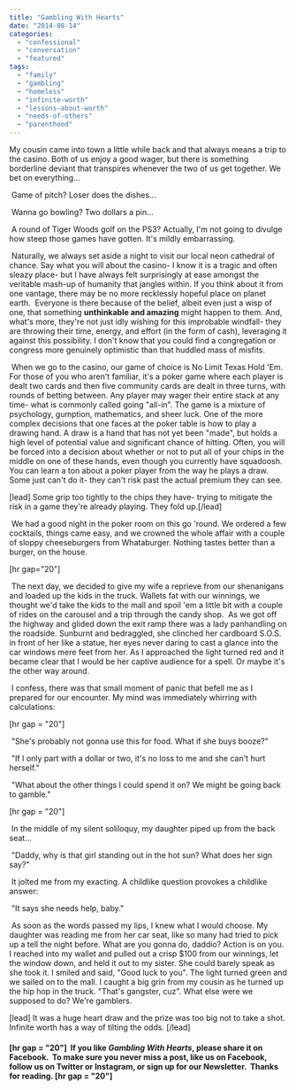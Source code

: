 ```yaml
---
title: "Gambling With Hearts"
date: "2014-08-14"
categories: 
  - "confessional"
  - "conversation"
  - "featured"
tags: 
  - "family"
  - "gambling"
  - "homeless"
  - "infinite-worth"
  - "lessons-about-worth"
  - "needs-of-others"
  - "parenthood"
---
```


My cousin came into town a little while back and that always means a trip to the casino. Both of us enjoy a good wager, but there is something borderline deviant that transpires whenever the two of us get together. We bet on everything...

 Game of pitch? Loser does the dishes...

 Wanna go bowling? Two dollars a pin...

 A round of Tiger Woods golf on the PS3? Actually, I'm not going to divulge how steep those games have gotten. It's mildly embarrassing.

 Naturally, we always set aside a night to visit our local neon cathedral of chance. Say what you will about the casino- I know it is a tragic and often sleazy place- but I have always felt surprisingly at ease amongst the veritable mash-up of humanity that jangles within. If you think about it from one vantage, there may be no more recklessly hopeful place on planet earth.  Everyone is there because of the belief, albeit even just a wisp of one, that something **unthinkable and amazing** might happen to them. And, what's more, they're not just idly wishing for this improbable windfall- they are throwing their time, energy, and effort (in the form of cash), leveraging it against this possibility. I don't know that you could find a congregation or congress more genuinely optimistic than that huddled mass of misfits.

 When we go to the casino, our game of choice is No Limit Texas Hold 'Em. For those of you who aren't familiar, it's a poker game where each player is dealt two cards and then five community cards are dealt in three turns, with rounds of betting between. Any player may wager their entire stack at any time- what is commonly called going "all-in". The game is a mixture of psychology, gumption, mathematics, and sheer luck. One of the more complex decisions that one faces at the poker table is how to play a drawing hand. A draw is a hand that has not yet been "made", but holds a high level of potential value and significant chance of hitting. Often, you will be forced into a decision about whether or not to put all of your chips in the middle on one of these hands, even though you currently have squadoosh. You can learn a ton about a poker player from the way he plays a draw. Some just can't do it- they can't risk past the actual premium they can see.

\[lead\] Some grip too tightly to the chips they have- trying to mitigate the risk in a game they're already playing. They fold up.\[/lead\]

 We had a good night in the poker room on this go 'round. We ordered a few cocktails, things came easy, and we crowned the whole affair with a couple of sloppy cheeseburgers from Whataburger. Nothing tastes better than a burger, on the house.

\[hr gap="20"\]

 The next day, we decided to give my wife a reprieve from our shenanigans and loaded up the kids in the truck. Wallets fat with our winnings, we thought we'd take the kids to the mall and spoil 'em a little bit with a couple of rides on the carousel and a trip through the candy shop.  As we got off the highway and glided down the exit ramp there was a lady panhandling on the roadside. Sunburnt and bedraggled, she clinched her cardboard S.O.S. in front of her like a statue, her eyes never daring to cast a glance into the car windows mere feet from her. As I approached the light turned red and it became clear that I would be her captive audience for a spell. Or maybe it's the other way around.

 I confess, there was that small moment of panic that befell me as I prepared for our encounter. My mind was immediately whirring with calculations:

\[hr gap = "20"\]

 "She's probably not gonna use this for food. What if she buys booze?"

 "If I only part with a dollar or two, it's no loss to me and she can't hurt herself."

 "What about the other things I could spend it on? We might be going back to gamble."

\[hr gap = "20"\]

 In the middle of my silent soliloquy, my daughter piped up from the back seat...

 "Daddy, why is that girl standing out in the hot sun? What does her sign say?"

 It jolted me from my exacting. A childlike question provokes a childlike answer:

 "It says she needs help, baby."

 As soon as the words passed my lips, I knew what I would choose. My daughter was reading me from her car seat, like so many had tried to pick up a tell the night before. What are you gonna do, daddio? Action is on you. I reached into my wallet and pulled out a crisp $100 from our winnings, let the window down, and held it out to my sister. She could barely speak as she took it. I smiled and said, "Good luck to you". The light turned green and we sailed on to the mall. I caught a big grin from my cousin as he turned up the hip hop in the truck. "That's gangster, cuz". What else were we supposed to do? We're gamblers.

\[lead\] It was a huge heart draw and the prize was too big not to take a shot. Infinite worth has a way of tilting the odds. \[/lead\]

#### \[hr gap = "20"\]  If you like _Gambling With Hearts_, please share it on Facebook.  To make sure you never miss a post, like us on Facebook, follow us on Twitter or Instagram, or sign up for our Newsletter.  Thanks for reading. \[hr gap = "20"\]
